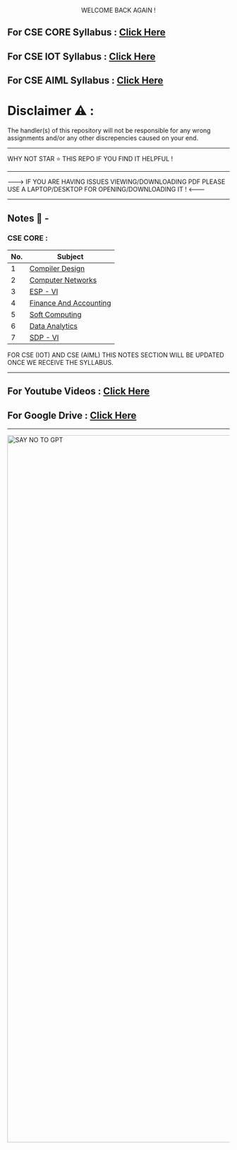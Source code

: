 <p align="center">
WELCOME BACK AGAIN !
</p>

## For CSE CORE Syllabus : [Click Here](https://drive.google.com/file/d/1_uaK9x6Bot0PCpm_x-S-0dHAQKwT_Wce/view?usp=drive_link)
## For CSE IOT Syllabus : [Click Here]()
## For CSE AIML Syllabus : [Click Here]()

# Disclaimer :warning: :

The handler(s) of this repository will not be responsible for any wrong assignments and/or any other discrepencies caused on your end.

---------------------------------------------------------------------------------------------------------------------------------------------------------------------------------------------------------------------------------


WHY NOT STAR ⭐ THIS REPO IF YOU FIND IT HELPFUL !


---------------------------------------------------------------------------------------------------------------------------------------------------------------------------------------------------------------------------------


---> IF YOU ARE HAVING ISSUES VIEWING/DOWNLOADING PDF PLEASE USE A LAPTOP/DESKTOP FOR OPENING/DOWNLOADING IT ! <---


---------------------------------------------------------------------------------------------------------------------------------------------------------------------------------------------------------------------------------

## Notes 📜 -

### CSE CORE :

| No. | Subject |
| --- | --- |
| 1 | [Compiler Design](https://drive.google.com/drive/folders/1fbxQO65QRABqZ9yqFJ8jikLM_C3kKFsk?usp=sharing) |
| 2 | [Computer Networks](https://drive.google.com/drive/folders/1HZNUXzL4jWp1oy8zaPWRNS-XMSbmF4qE?usp=sharing) |
| 3 | [ESP - VI](https://drive.google.com/drive/folders/1Fa2pz_IOpQHsARWyNpb2MkzOKJtaDfQl?usp=sharing) |
| 4 | [Finance And Accounting](https://drive.google.com/drive/folders/1uojwxKFdBfPgPzFXXUc1yHWfCcG9qUoV?usp=sharing) |
| 5 | [Soft Computing](https://drive.google.com/drive/folders/1P1RUHsL24sZadhJk8XyArv2OZD5g3cTt?usp=sharing) |
| 6 | [Data Analytics](https://drive.google.com/drive/folders/1Po_PqPCiI5IEoXNUIPiVsvyhGBlrUSYg?usp=sharing) |
| 7 | [SDP - VI](https://drive.google.com/drive/folders/1Rmb6Qlp9I3Z5M30_uDJnt3s6XD9UGoF2?usp=sharing) |

FOR CSE (IOT) AND CSE (AIML) THIS NOTES SECTION WILL BE UPDATED ONCE WE RECEIVE THE SYLLABUS.

---------------------------------------------------------------------------------------------------------------------------------------------------------------------------------------------------------------------------------

## For Youtube Videos : [Click Here](https://drive.google.com/file/d/1rlhgigA6dR4UaMJLO5TFmMNoWFfUYPmS/view?usp=sharing)

## For Google Drive : [Click Here](https://drive.google.com/drive/folders/1mUm7of83a41k5uJQLcgt91DZne-b479P?usp=sharing)


---------------------------------------------------------------------------------------------------------------------------------------------------------------------------------------------------------------------------------

<img align="right" alt="SAY NO TO GPT" width="1600" src="https://encrypted-tbn0.gstatic.com/images?q=tbn:ANd9GcT78zaHjm3pAOmdUl6LhVzCO41IjVtwzdsFaw&usqp=CAU">

